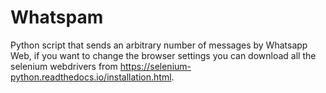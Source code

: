 # Whatspam
Python script that sends an arbitrary number of messages by Whatsapp Web, if you want to change the browser settings you can download all the selenium webdrivers from https://selenium-python.readthedocs.io/installation.html.
